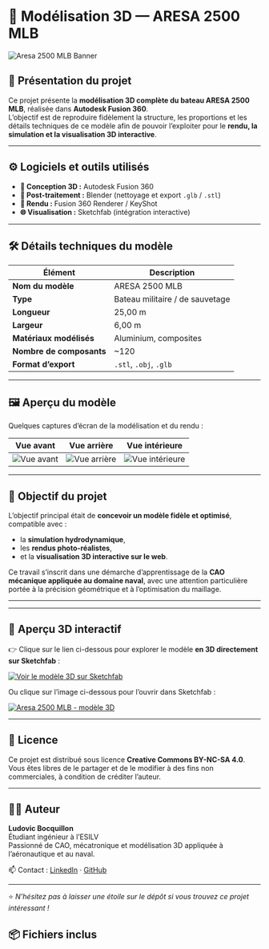 # 🚤 Modélisation 3D — ARESA 2500 MLB

![Aresa 2500 MLB Banner](images/aresa_banner.jpg)

## 🧩 Présentation du projet

Ce projet présente la **modélisation 3D complète du bateau ARESA 2500 MLB**, réalisée dans **Autodesk Fusion 360**.  
L’objectif est de reproduire fidèlement la structure, les proportions et les détails techniques de ce modèle afin de pouvoir l’exploiter pour le **rendu, la simulation et la visualisation 3D interactive**.

---

## ⚙️ Logiciels et outils utilisés

- **🧠 Conception 3D :** Autodesk Fusion 360  
- **🧰 Post-traitement :** Blender (nettoyage et export `.glb` / `.stl`)  
- **🎨 Rendu :** Fusion 360 Renderer / KeyShot  
- **🌐 Visualisation :** Sketchfab (intégration interactive)  

---

## 🛠️ Détails techniques du modèle

| Élément | Description |
|----------|--------------|
| **Nom du modèle** | ARESA 2500 MLB |
| **Type** | Bateau militaire / de sauvetage |
| **Longueur** | 25,00 m |
| **Largeur** | 6,00 m |
| **Matériaux modélisés** | Aluminium, composites |
| **Nombre de composants** | ~120 |
| **Format d’export** | `.stl`, `.obj`, `.glb` |

---

## 🖼️ Aperçu du modèle

Quelques captures d’écran de la modélisation et du rendu :

| Vue avant | Vue arrière | Vue intérieure |
|------------|--------------|----------------|
| ![Vue avant](images/aresa_front.png) | ![Vue arrière](images/aresa_back.png) | ![Vue intérieure](images/aresa_inside.png) |

---

## 🧠 Objectif du projet

L’objectif principal était de **concevoir un modèle fidèle et optimisé**, compatible avec :
- la **simulation hydrodynamique**,
- les **rendus photo-réalistes**,
- et la **visualisation 3D interactive sur le web**.  

Ce travail s’inscrit dans une démarche d’apprentissage de la **CAO mécanique appliquée au domaine naval**, avec une attention particulière portée à la précision géométrique et à l’optimisation du maillage.

---


---

## 🧭 Aperçu 3D interactif

👉 Clique sur le lien ci-dessous pour explorer le modèle **en 3D directement sur Sketchfab** :  

[![Voir le modèle 3D sur Sketchfab](https://img.shields.io/badge/🔗_Voir%20le%20modèle%203D-00b3ff)](https://sketchfab.com/models/XXXXXXXX/embed)

Ou clique sur l’image ci-dessous pour l’ouvrir dans Sketchfab :  

[![Aresa 2500 MLB - modèle 3D](images/aresa_front.png)](https://sketchfab.com/models/aresa-3000-2500-mld-44efc74904ad4cbd993258ecb389c59b)

---

## 📜 Licence

Ce projet est distribué sous licence **Creative Commons BY-NC-SA 4.0**.  
Vous êtes libres de le partager et de le modifier à des fins non commerciales, à condition de créditer l’auteur.

---

## 👨‍💻 Auteur

**Ludovic Bocquillon**  
Étudiant ingénieur à l’ESILV  
Passionné de CAO, mécatronique et modélisation 3D appliquée à l’aéronautique et au naval.  

📫 Contact : [LinkedIn](https://linkedin.com/in/ludovic-bocquillon) · [GitHub](https://github.com/LudovicBocquillon)

---

⭐ *N’hésitez pas à laisser une étoile sur le dépôt si vous trouvez ce projet intéressant !*


## 📦 Fichiers inclus

